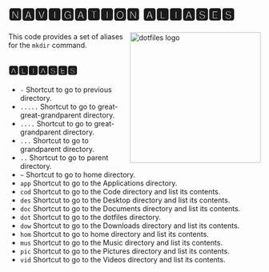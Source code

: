 # 🅽🅰🆅🅸🅶🅰🆃🅸🅾🅽 🅰🅻🅸🅰🆂🅴🆂

<!-- markdownlint-disable MD033 MD041 -->

<img src="https://kura.pro/dotfiles/v2/images/logos/dotfiles.svg"
alt="dotfiles logo" width="261" align="right" />

<!-- markdownlint-enable MD033 MD041 -->

This code provides a set of aliases for the `mkdir` command.

## 🅰🅻🅸🅰🆂🅴🆂

- `-` Shortcut to go to previous directory.
- `.....` Shortcut to go to great-great-grandparent directory.
- `....` Shortcut to go to great-grandparent directory.
- `...` Shortcut to go to grandparent directory.
- `..` Shortcut to go to parent directory.
- `~` Shortcut to go to home directory.
- `app` Shortcut to go to the Applications directory.
- `cod` Shortcut to go to the Code directory and list its contents.
- `des` Shortcut to go to the Desktop directory and list its contents.
- `doc` Shortcut to go to the Documents directory and list its contents.
- `dot` Shortcut to go to the dotfiles directory.
- `dow` Shortcut to go to the Downloads directory and list its contents.
- `hom` Shortcut to go to home directory and list its contents.
- `mus` Shortcut to go to the Music directory and list its contents.
- `pic` Shortcut to go to the Pictures directory and list its contents.
- `vid` Shortcut to go to the Videos directory and list its contents.
